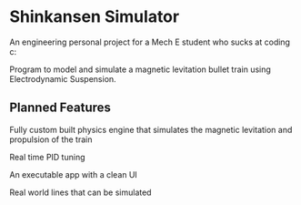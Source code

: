 # Shinkansen Simulator

An engineering personal project for a Mech E student who sucks at coding c:

Program to model and simulate a magnetic levitation bullet train using Electrodynamic Suspension.

## Planned Features
Fully custom built physics engine that simulates the magnetic levitation and propulsion of the train

Real time PID tuning

An executable app with a clean UI

Real world lines that can be simulated
